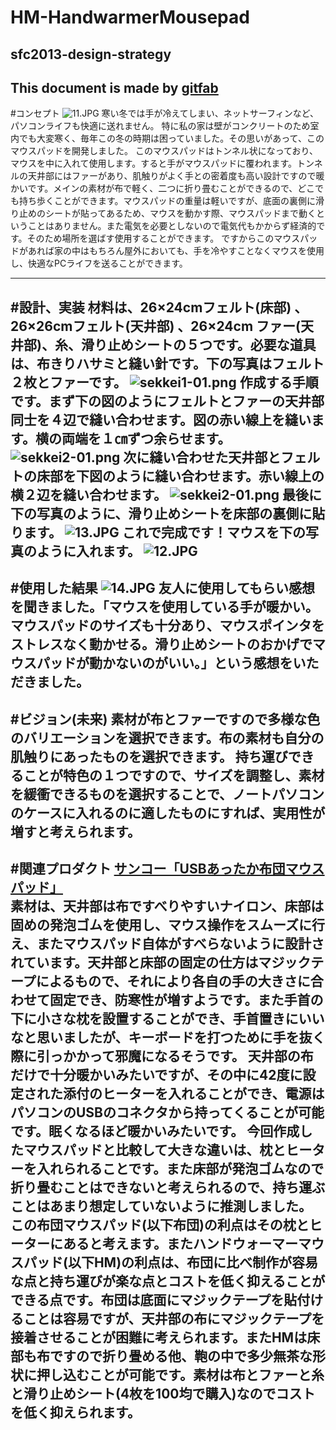 # HM-HandwarmerMousepad
## sfc2013-design-strategy
This document is made by [gitfab](http://gitfab.org)
---
#コンセプト
<img src="http://web.sfc.keio.ac.jp/~s10878nm/11.JPG" alt="11.JPG">
寒い冬では手が冷えてしまい、ネットサーフィンなど、パソコンライフも快適に送れません。
特に私の家は壁がコンクリートのため室内でも大変寒く、毎年この冬の時期は困っていました。その思いがあって、このマウスパッドを開発しました。
このマウスパッドはトンネル状になっており、マウスを中に入れて使用します。すると手がマウスパッドに覆われます。トンネルの天井部にはファーがあり、肌触りがよく手との密着度も高い設計ですので暖かいです。メインの素材が布で軽く、二つに折り畳むことができるので、どこでも持ち歩くことができます。マウスパッドの重量は軽いですが、底面の裏側に滑り止めのシートが貼ってあるため、マウスを動かす際、マウスパッドまで動くということはありません。また電気を必要としないので電気代もかからず経済的です。そのため場所を選ばす使用することができます。
ですからこのマウスパッドがあれば家の中はもちろん屋外においても、手を冷やすことなくマウスを使用し、快適なPCライフを送ることができます。

---
#設計、実装
材料は、26×24cmフェルト(床部) 、26×26cmフェルト(天井部) 、26×24cm ファー(天井部)、糸、滑り止めシートの５つです。必要な道具は、布きりハサミと縫い針です。下の写真はフェルト２枚とファーです。
<img src="http://web.sfc.keio.ac.jp/~s10878nm/sekkei1-01.png" alt="sekkei1-01.png">
作成する手順です。まず下の図のようにフェルトとファーの天井部同士を４辺で縫い合わせます。図の赤い線上を縫います。横の両端を１㎝ずつ余らせます。
<img src="http://web.sfc.keio.ac.jp/~s10878nm/sekkei2-01.png" alt="sekkei2-01.png">
次に縫い合わせた天井部とフェルトの床部を下図のように縫い合わせます。赤い線上の横２辺を縫い合わせます。
![sekkei2-01.png](https://raw.github.com/kamo1ke/HandWarmer-MousePad/master/)
最後に下の写真のように、滑り止めシートを床部の裏側に貼ります。
<img src="http://web.sfc.keio.ac.jp/~s10878nm/13.JPG" alt="13.JPG">
これで完成です！マウスを下の写真のように入れます。
<img src="http://web.sfc.keio.ac.jp/~s10878nm/12.JPG" alt="12.JPG">
---
#使用した結果
<img src="http://web.sfc.keio.ac.jp/~s10878nm/14.JPG" alt="14.JPG">
友人に使用してもらい感想を聞きました。「マウスを使用している手が暖かい。マウスパッドのサイズも十分あり、マウスポインタをストレスなく動かせる。滑り止めシートのおかげでマウスパッドが動かないのがいい。」という感想をいただきました。
---
#ビジョン(未来)
素材が布とファーですので多様な色のバリエーションを選択できます。布の素材も自分の肌触りにあったものを選択できます。
持ち運びできることが特色の１つですので、サイズを調整し、素材を緩衝できるものを選択することで、ノートパソコンのケースに入れるのに適したものにすれば、実用性が増すと考えられます。
---
#関連プロダクト
<a href="http://kaden.watch.impress.co.jp/docs/column_review/yajreview/20130109_580877.html">サンコー「USBあったか布団マウスパッド」</a><br>
素材は、天井部は布ですべりやすいナイロン、床部は固めの発泡ゴムを使用し、マウス操作をスムーズに行え、またマウスパッド自体がすべらないように設計されています。天井部と床部の固定の仕方はマジックテープによるもので、それにより各自の手の大きさに合わせて固定でき、防寒性が増すようです。また手首の下に小さな枕を設置することができ、手首置きにいいなと思いましたが、キーボードを打つために手を抜く際に引っかかって邪魔になるそうです。
天井部の布だけで十分暖かいみたいですが、その中に42度に設定された添付のヒーターを入れることができ、電源はパソコンのUSBのコネクタから持ってくることが可能です。眠くなるほど暖かいみたいです。
今回作成したマウスパッドと比較して大きな違いは、枕とヒーターを入れられることです。また床部が発泡ゴムなので折り畳むことはできないと考えられるので、持ち運ぶことはあまり想定していないように推測しました。
この布団マウスパッド(以下布団)の利点はその枕とヒーターにあると考えます。またハンドウォーマーマウスパッド(以下HM)の利点は、布団に比べ制作が容易な点と持ち運びが楽な点とコストを低く抑えることができる点です。布団は底面にマジックテープを貼付けることは容易ですが、天井部の布にマジックテープを接着させることが困難に考えられます。またHMは床部も布ですので折り畳める他、鞄の中で多少無茶な形状に押し込むことが可能です。素材は布とファーと糸と滑り止めシート(4枚を100均で購入)なのでコストを低く抑えられます。
---

